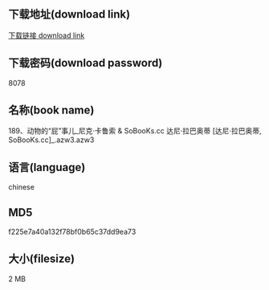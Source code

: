 ## 下载地址(download link)
[下载链接 download link](https://voluble-croquembouche-d321dc.netlify.app/?s=189%E3%80%81%E5%8A%A8%E7%89%A9%E7%9A%84%E2%80%9C%E5%B1%81%E2%80%9D%E4%BA%8B%E5%84%BF_%E5%B0%BC%E5%85%8B%C2%B7%E5%8D%A1%E9%B2%81%E7%B4%A2+%26+SoBooKs.cc+%E8%BE%BE%E5%B0%BC%C2%B7%E6%8B%89%E5%B7%B4%E5%A5%A5%E8%92%82+%5B%E8%BE%BE%E5%B0%BC%C2%B7%E6%8B%89%E5%B7%B4%E5%A5%A5%E8%92%82%2C+SoBooKs.cc%5D_.azw3)

## 下载密码(download password)
8078

## 名称(book name)
189、动物的“屁”事儿_尼克·卡鲁索 & SoBooKs.cc 达尼·拉巴奥蒂 [达尼·拉巴奥蒂, SoBooKs.cc]_.azw3.azw3

## 语言(language)
chinese

## MD5
f225e7a40a132f78bf0b65c37dd9ea73

## 大小(filesize)
2 MB
